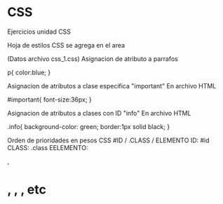 # CSS

Ejercicios unidad CSS

Hoja de estilos CSS se agrega en el area <head>
<link rel="stylesheet" type="text/css" href="css_1.css">

(Datos archivo css_1.css)
Asignacion de atributo a parrafos <p>
p{
	color:blue;
}

Asignacion de atributos a clase especifica "important"
En archivo HTML <p id="nombre"></p>
#important{
	font-size:36px;
}

Asignacion de atributos a clases con ID "info"
En archivo HTML <p class="nombre"></p>
.info{
	background-color: green;
	border:1px solid black;
}

Orden de prioridades en pesos CSS
#ID / .CLASS / ELEMENTO
ID: #id
CLASS: .class
EELEMENTO: <p>, <h1>, <table>, <a>, etc
